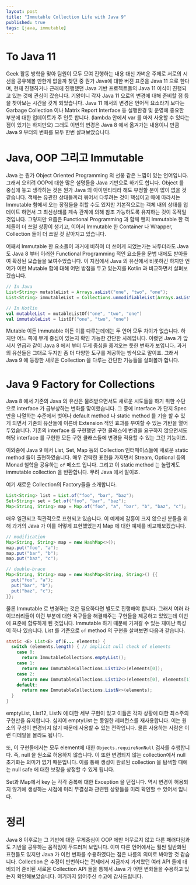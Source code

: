 ```yaml
---
layout: post
title: "Immutable Collection Life with Java 9"
published: true
tags: [java, immutable]
---
```


# To Java 11

Geek 활동 방학을 맞아 팀원이 모두 모여 진행하는 내용 대신 가벼운 주제로 서로의 시선을 공유해볼 만한게 없을까 찾던 중 뭔가 Java에 대한 버젼 표준을 Java 11 으로 한다며, 현재 진행하거나 근래에 진행했던 Java 기반 프로젝트들의 Java 11 이식이 진행되고 있는 것에 관심이 갔습니다. 기왕이니 각자 Java 11 으로의 변경에 대해 준비할 점 등을 찾아보는 시간을 갖게 되었습니다. Java 11 에서의 변경은 언어적 요소라기 보다는 Garbage Collection 이나 Matrix Report Interface 등 실행환경 및 운영에 중요한 부분에 대한 업데이트가 주 인듯 합니다. (lambda 안에서 var 를 마저 사용할 수 있다는 점이 있기는 하지만요) 그래도 이번의 변경은 Java 8 에서 옮겨가는 내용이니 만큼 Java 9 부터의 변화를 모두 한번 살펴보았습니다.

# Java, OOP 그리고 Immutable

Java 는 뭔가 Object Oriented Programming 의 선봉 같은 느낌이 있는 언어입니다. 그래서 오히려 OOP에 대한 많은 설명들을 Java 기반으로 하기도 합니다. Object 를 중심에 놓고 생각하는 것은 뭔가 Java 의 아이덴티티라 해도 부정할 분이 많이 없을 것 같습니다. 객체는 유관한 상태들끼리 묶어서 다루려는 것이 핵심이고 때에 따라서는 Immutable 함에서 오는 장점들을 취할 수도 있지만 기본적으로는 객체 내의 상태를 업데이트 하면서 그 최신상태를 계속 관계에 의해 참조 가능하도록 유지하는 것이 목적일 것입니다. 그렇지만 요즘은 Functional Programming 과 함께 왠지 Immutable 한 객체들이 더 쓰일 상황이 생기고, 이어서 Immutable 한 Container 나 Wrapper, Collection 들이 더 쓰일 것 같아지고 있습니다.

어째서 Immutable 한 요소들이 과거에 비하여 더 쓰이게 되었는가는 놔두더라도 Java 도 Java 8 부터 이러한 Functional Programming 적인 요소들을 문법 내에도 받아들여 확장된 모습들을 보여주었습니다. 이 지점에서 Java 의 유산에서 비롯하긴 하지만 언어가 이런 Mutable 함에 대해 어떤 방점을 두고 있는지를 Kotlin 과 비교하면서 살펴보겠습니다.

```java
// In Java
List<String> mutableList = Arrays.asList("one", "two", "one");
List<String> immutableList = Collections.unmodifiableList(Arrays.asList("one", "two", "one"));
```

```kotlin
// In Kotlin
val mutableList = mutableListOf("one", "two", "one")
val immutableList = listOf("one", "two", "one")
```

Mutable 이든 Immutable 이든 이를 다루는데에는 두 언어 모두 차이가 없습니다. 하지만 어느 쪽에 무게 중심이 있는지 확인 가능한 간단한 사례입니다. 이랬던 Java 가 앞서서 언급과 같이 Java 8 에서 부터 무게 중심을 옮겨오는 듯한 변화가 보입니다. 과거의 유산들은 그대로 두지만 좀 더 다양한 도구를 제공하는 방식으로 말이죠. 그래서 Java 9 에 등장한 새로운 Collection 을 다루는 간단한 기능들을 살펴볼까 합니다.

# Java 9 Factory for Collections

Java 8 에서 기존의 Java 의 유산은 물려받으면서도 새로운 시도들을 하기 위한 수단으로 interface 가 급부상하는 변화를 맞이했습니다. 그 중에 interface 가 단지 Spec 만을 나열하는 수준에서 벗어나 default method 나 static method 를 기술 할 수 있게 되면서 기존의 유산들에 이른바 Extension 적인 효과를 부여할 수 있는 기반을 열어두었습니다. 기존의 interface 를 구현했던 구현 클래스에 변경을 요구하지 않으면서도 해당 interface 를 구현한 모든 구현 클래스들에 변경을 적용할 수 있는 그런 기능이죠.

이와중에 Java 9 에서 List, Set, Map 등의 Collection 인터페이스들에 새로운 static method 들이 출현하였습니다. 매우 간략한 표현을 가지면서 Stream, Optional 등의 Monad 철학을 공유하는 `of` 메소드 입니다. 그리고 이 static method 는 놀랍게도 immutable collection 을 반환합니다. 무려 Java 에서 말이죠.

여기 새로운 Collection의 Factory들을 소개합니다.

```java
List<String> list = List.of("foo", "bar", "baz");
Set<String> set = Set.of("foo", "bar", "baz");
Map<String, String> map = Map.of("foo", "a", "bar", "b", "baz", "c");
```
매우 일관되고 직관적으로 표현되고 있습니다. 이 예제에 감흥이 크지 않으신 분들을 위해 과거의 Java 가 이를 어떻게 표현했었는지 Map 에 대한 예제를 비교해보겠습니다.

```java
// modification
Map<String, String> map = new HashMap<>();
map.put("foo", "a");
map.put("bar", "b");
map.put("baz", "c");

// double-brace
Map<String, String> map = new HashMap<String, String>() {{
  put("foo", "a");
  put("bar", "b");
  put("baz", "c");
}};
```

물론 Immutable 로 변경하는 것은 필요하다면 별도로 진행해야 합니다. 그래서 여러 라이브러리들이 이런 부분에 대한 욕구들을 해결해주는 구현들을 제공하고 있었는데 이번에 표준에 합류하게 된 것입니다. Immutable 하기 때문에 가져갈 수 있는 재미난 특성이 하나 있습니다. List 를 기준으로 `of` method 의 구현을 살펴보면 다음과 같습니다.

```java
static <E> List<E> of(E... elements) {
  switch (elements.length) { // implicit null check of elements
    case 0:
      return ImmutableCollections.emptyList();
    case 1:
      return new ImmutableCollections.List12<>(elements[0]);
    case 2:
      return new ImmutableCollections.List12<>(elements[0], elements[1]);
    default:
      return new ImmutableCollections.ListN<>(elements);
  }
}
```

emptyList, List12, ListN 에 대한 세부 구현이 있고 이들은 각자 상황에 대한 최소주의 구현만을 유지합니다. 심지어 emptyList 는 동일한 레퍼런스를 재사용합니다. 이는 원소의 구성이 변경되지 않기 때문에 사용할 수 있는 전략입니다. 물론 사용하는 사람은 이런 디테일을 몰라도 됩니다.

또, 이 구현들에서는 모두 element에 대한 `Objects.requireNonNull` 검사를 수행합니다. 즉, null 을 원소로 허용하지 않습니다. 이 또한 변경되지 않는 collection에서 null 초기화는 의미가 없기 때문입니다. 이를 통해 생성이 완료된 collection 을 탐색할 때에는 null safe 에 대한 보장을 상정할 수 있게 됩니다.

Set과 Map에서 key 는 각각 중복에 대한 Exception 을 던집니다. 역시 변경이 허용되지 않기에 생성하는 시점에 미리 무결성과 관련된 상황들을 미리 확인할 수 있어서 입니다.

# 정리

Java 8 이후로는 그 기반에 대한 무게중심이 OOP 에만 머무르지 않고 다른 패러다임과도 기반을 공유하는 움직임이 두드러져 보입니다. 이미 다른 언어에서는 훨씬 일반화된 표현들도 있지만 Java 가 이런 변화를 수용하였다는 점은 나름의 의미로 봐야할 것 같습니다. Collection 은 수정이 빈번하다는 전제에서 지금까지 가져왔던 여러 API 들에 대비되어 준비된 새로운 Collection API 들을 통해서 Java 가 어떤 변화들을 수용하고 있는지 확인해보았습니다. 여기까지 읽어주신 수고에 감사드립니다.

